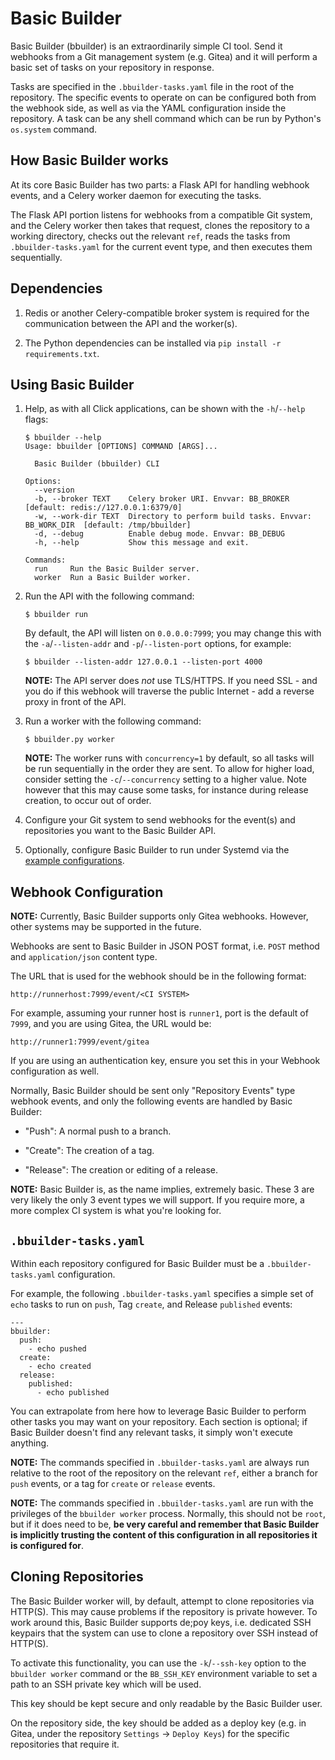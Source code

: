 # Basic Builder

Basic Builder (bbuilder) is an extraordinarily simple CI tool. Send it webhooks from a Git management system (e.g. Gitea) and it will perform a basic set of tasks on your repository in response.

Tasks are specified in the `.bbuilder-tasks.yaml` file in the root of the repository. The specific events to operate on can be configured both from the webhook side, as well as via the YAML configuration inside the repository. A task can be any shell command which can be run by Python's `os.system` command.

## How Basic Builder works

At its core Basic Builder has two parts: a Flask API for handling webhook events, and a Celery worker daemon for executing the tasks.

The Flask API portion listens for webhooks from a compatible Git system, and the Celery worker then takes that request, clones the repository to a working directory, checks out the relevant `ref`, reads the tasks from `.bbuilder-tasks.yaml` for the current event type, and then executes them sequentially.

## Dependencies

1. Redis or another Celery-compatible broker system is required for the communication between the API and the worker(s).

1. The Python dependencies can be installed via `pip install -r requirements.txt`.

## Using Basic Builder

1. Help, as with all Click applications, can be shown with the `-h`/`--help` flags:

   ```
   $ bbuilder --help
   Usage: bbuilder [OPTIONS] COMMAND [ARGS]...

     Basic Builder (bbuilder) CLI

   Options:
     --version
     -b, --broker TEXT    Celery broker URI. Envvar: BB_BROKER  [default: redis://127.0.0.1:6379/0]
     -w, --work-dir TEXT  Directory to perform build tasks. Envvar: BB_WORK_DIR  [default: /tmp/bbuilder]
     -d, --debug          Enable debug mode. Envvar: BB_DEBUG
     -h, --help           Show this message and exit.

   Commands:
     run     Run the Basic Builder server.
     worker  Run a Basic Builder worker.
   ```

1. Run the API with the following command:

   ```
   $ bbuilder run
   ```

   By default, the API will listen on `0.0.0.0:7999`; you may change this with the `-a`/`--listen-addr` and `-p`/`--listen-port` options, for example:

   ```
   $ bbuilder --listen-addr 127.0.0.1 --listen-port 4000
   ```

   **NOTE:** The API server does *not* use TLS/HTTPS. If you need SSL - and you do if this webhook will traverse the public Internet - add a reverse proxy in front of the API.

1. Run a worker with the following command:

   ```
   $ bbuilder.py worker
   ```

   **NOTE:** The worker runs with `concurrency=1` by default, so all tasks will be run sequentially in the order they are sent. To allow for higher load, consider setting the `-c`/`--concurrency` setting to a higher value. Note however that this may cause some tasks, for instance during release creation, to occur out of order.

1. Configure your Git system to send webhooks for the event(s) and repositories you want to the Basic Builder API.

1. Optionally, configure Basic Builder to run under Systemd via the [example configurations](systemd/).

## Webhook Configuration

**NOTE:** Currently, Basic Builder supports only Gitea webhooks. However, other systems may be supported in the future.

Webhooks are sent to Basic Builder in JSON POST format, i.e. `POST` method and `application/json` content type.

The URL that is used for the webhook should be in the following format:

   ```
   http://runnerhost:7999/event/<CI SYSTEM>
   ```

For example, assuming your runner host is `runner1`, port is the default of `7999`, and you are using Gitea, the URL would be:

   ```
   http://runner1:7999/event/gitea
   ```

If you are using an authentication key, ensure you set this in your Webhook configuration as well.

Normally, Basic Builder should be sent only "Repository Events" type webhook events, and only the following events are handled by Basic Builder:

 * "Push": A normal push to a branch.

 * "Create": The creation of a tag.

 * "Release": The creation or editing of a release.

**NOTE:** Basic Builder is, as the name implies, extremely basic. These 3 are very likely the only 3 event types we will support. If you require more, a more complex CI system is what you're looking for.

## `.bbuilder-tasks.yaml`

Within each repository configured for Basic Builder must be a `.bbuilder-tasks.yaml` configuration.

For example, the following `.bbuilder-tasks.yaml` specifies a simple set of `echo` tasks to run on `push`, Tag `create`, and Release `published` events:

```
---
bbuilder:
  push:
    - echo pushed
  create:
    - echo created
  release:
    published:
      - echo published
```

You can extrapolate from here how to leverage Basic Builder to perform other tasks you may want on your repository. Each section is optional; if Basic Builder doesn't find any relevant tasks, it simply won't execute anything.

**NOTE:** The commands specified in `.bbuilder-tasks.yaml` are always run relative to the root of the repository on the relevant `ref`, either a branch for `push` events, or a tag for `create` or `release` events.

**NOTE:** The commands specified in `.bbuilder-tasks.yaml` are run with the privileges of the `bbuilder worker` process. Normally, this should not be `root`, but if it does need to be, **be very careful and remember that Basic Builder is implicitly trusting the content of this configuration in all repositories it is configured for**.

## Cloning Repositories

The Basic Builder worker will, by default, attempt to clone repositories via HTTP(S). This may cause problems if the repository is private however. To work around this, Basic Builder supports de;poy keys, i.e. dedicated SSH keypairs that the system can use to clone a repository over SSH instead of HTTP(S).

To activate this functionality, you can use the `-k`/`--ssh-key` option to the `bbuilder worker` command or the `BB_SSH_KEY` environment variable to set a path to an SSH private key which will be used.

This key should be kept secure and only readable by the Basic Builder user.

On the repository side, the key should be added as a deploy key (e.g. in Gitea, under the repository `Settings` -> `Deploy Keys`) for the specific repositories that require it.
